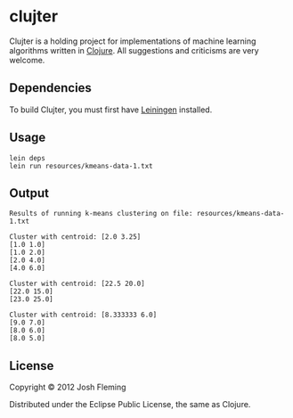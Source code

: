clujter
=======

Clujter is a holding project for implementations of machine learning algorithms written in [Clojure](http://clojure.org). All suggestions and criticisms are very welcome.

Dependencies
------------

To build Clujter, you must first have [Leiningen](https://github.com/technomancy/leiningen) installed.

Usage
-----

    lein deps
    lein run resources/kmeans-data-1.txt

Output
------

    Results of running k-means clustering on file: resources/kmeans-data-1.txt
    
    Cluster with centroid: [2.0 3.25]
    [1.0 1.0]
    [1.0 2.0]
    [2.0 4.0]
    [4.0 6.0]
    
    Cluster with centroid: [22.5 20.0]
    [22.0 15.0]
    [23.0 25.0]
    
    Cluster with centroid: [8.333333 6.0]
    [9.0 7.0]
    [8.0 6.0]
    [8.0 5.0]

License
-------

Copyright &copy; 2012 Josh Fleming

Distributed under the Eclipse Public License, the same as Clojure.
